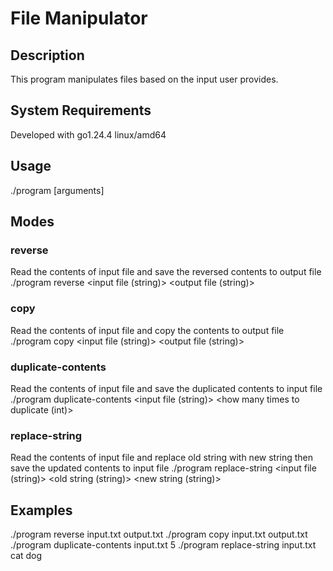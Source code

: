 # File Manipulator

## Description
This program manipulates files based on the input user provides.

## System Requirements
Developed with go1.24.4 linux/amd64

## Usage
./program <mode> [arguments]

## Modes
### reverse
Read the contents of input file and save the reversed contents to output file
./program reverse <input file (string)> <output file (string)>
### copy
Read the contents of input file and copy the contents to output file
./program copy <input file (string)> <output file (string)>
### duplicate-contents
Read the contents of input file and save the duplicated contents to input file
./program duplicate-contents <input file (string)> <how many times to duplicate (int)>
### replace-string
Read the contents of input file and replace old string with new string then save the updated contents to input file
./program replace-string <input file (string)> <old string (string)> <new string (string)>
 
## Examples
./program reverse input.txt output.txt
./program copy input.txt output.txt
./program duplicate-contents input.txt 5
./program replace-string input.txt cat dog
